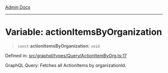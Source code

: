 [Admin Docs](/)

***

# Variable: actionItemsByOrganization

> `const` **actionItemsByOrganization**: `void`

Defined in: [src/graphql/types/Query/ActionItemByOrg.ts:17](https://github.com/Sourya07/talawa-api/blob/ead7a48e0174153214ee7311f8b242ee1c1a12ca/src/graphql/types/Query/ActionItemByOrg.ts#L17)

GraphQL Query: Fetches all ActionItems by organizationId.
